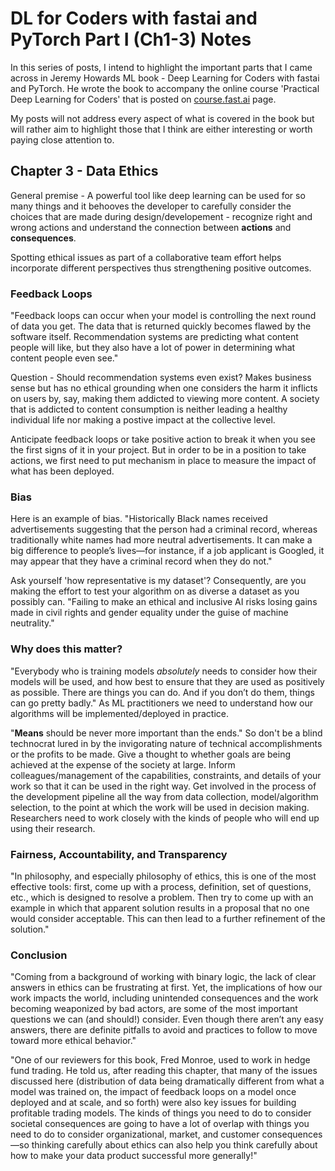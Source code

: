 # DL for Coders with fastai and PyTorch Part I (Ch1-3) Notes
In this series of posts, I intend to highlight the important parts that I came across in Jeremy Howards ML book - Deep Learning for Coders with fastai and PyTorch. He wrote the book to accompany the online course 'Practical Deep Learning for Coders' that is posted on [course.fast.ai](https://course.fast.ai) page.

My posts will not address every aspect of what is covered in the book but will rather aim to highlight those that I think are either interesting or worth paying close attention to.


## Chapter 3 - Data Ethics
General premise - A powerful tool like deep learning can be used for so many things and it behooves the developer to carefully consider the choices that are made during design/developement - recognize right and wrong actions and understand the connection between **actions** and **consequences**.

Spotting ethical issues as part of a collaborative team effort helps incorporate different perspectives thus strengthening positive outcomes.

### Feedback Loops
"Feedback loops can occur when your model is controlling the next round of data you get. The data that is returned quickly becomes flawed by the software itself. Recommendation systems are predicting what content people will like, but they also have a lot of power in determining what content people even see."

Question - Should recommendation systems even exist? Makes business sense but has no ethical grounding when one considers the harm it inflicts on users by, say, making them addicted to viewing more content. A society that is addicted to content consumption is neither leading a healthy individual life nor making a postive impact at the collective level. 

Anticipate feedback loops or take positive action to break it when you see the first signs of it in your project. But in order to be in a position to take actions, we first need to put mechanism in place to measure the impact of what has been deployed.

### Bias
Here is an example of bias. "Historically Black names received advertisements suggesting that the person had a criminal record, whereas traditionally white names had more neutral advertisements. It can make a big difference to people’s lives—for instance, if a job applicant is Googled, it may appear that they have a criminal record when they do not."

Ask yourself 'how representative is my dataset'? Consequently, are you making the effort to test your algorithm on as diverse a dataset as you possibly can. "Failing to make an ethical and inclusive AI risks losing gains made in civil rights and gender equality under the guise of machine neutrality."

### Why does this matter?
"Everybody who is training models *absolutely* needs to consider how their models will be used, and how best to ensure that they are used as positively as possible. There are things you can do. And if you don’t do them, things can go pretty badly." As ML practitioners we need to understand how our algorithms will be implemented/deployed in practice.

"**Means** should be never more important than the ends." So don't be a blind technocrat lured in by the invigorating nature of technical accomplishments or the profits to be made. Give a thought to whether goals are being achieved at the expense of the society at large. Inform colleagues/management of the capabilities, constraints, and details of your work so that it can be used in the right way. Get involved in the process of the development pipeline all the way from data collection, model/algorithm selection, to the point at which the work will be used in decision making. Researchers need to work closely with the kinds of people who will end up using their research.

### Fairness, Accountability, and Transparency
"In philosophy, and especially philosophy of ethics, this is one of the most effective tools: first, come up with a process, definition, set of questions, etc., which is designed to resolve a problem. Then try to come up with an example in which that apparent solution results in a proposal that no one would consider acceptable. This can then lead to a further refinement of the solution."

### Conclusion
"Coming from a background of working with binary logic, the lack of clear answers in ethics can be frustrating at first. Yet, the implications of how our work impacts the world, including unintended consequences and the work becoming weaponized by bad actors, are some of the most important questions we can (and should!) consider. Even though there aren’t any easy answers, there are definite pitfalls to avoid and practices to follow to move toward more ethical behavior."

"One of our reviewers for this book, Fred Monroe, used to work in hedge fund trading. He told us, after reading this chapter, that many of the issues discussed here (distribution of data being dramatically different from what a model was trained on, the impact of feedback loops on a model once deployed and at scale, and so forth) were also key issues for building profitable trading models. The kinds of things you need to do to consider societal consequences are going to have a lot of overlap with things you need to do to consider organizational, market, and customer consequences—so thinking carefully about ethics can also help you think carefully about how to make your data product successful more generally!"